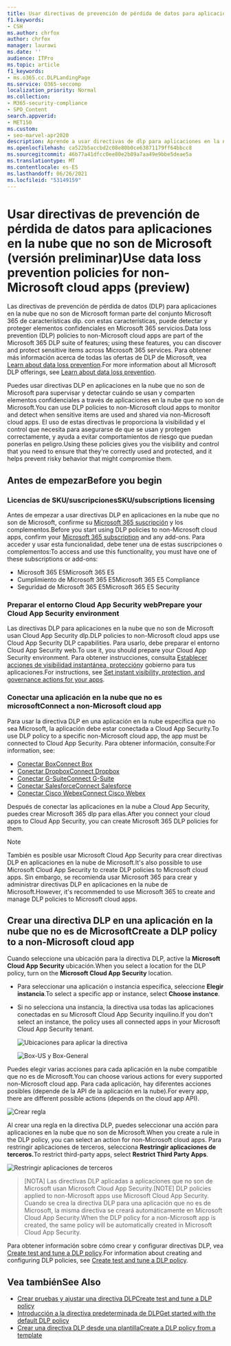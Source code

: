 ```yaml
---
title: Usar directivas de prevención de pérdida de datos para aplicaciones en la nube que no son de Microsoft (versión preliminar)
f1.keywords:
- CSH
ms.author: chrfox
author: chrfox
manager: laurawi
ms.date: ''
audience: ITPro
ms.topic: article
f1_keywords:
- ms.o365.cc.DLPLandingPage
ms.service: O365-seccomp
localization_priority: Normal
ms.collection:
- M365-security-compliance
- SPO_Content
search.appverid:
- MET150
ms.custom:
- seo-marvel-apr2020
description: Aprende a usar directivas de dlp para aplicaciones en la nube que no son de Microsoft.
ms.openlocfilehash: ca522b5accbd2c08e80b0ce63871179ff64bbcc8
ms.sourcegitcommit: 46b77a41dfcc0ee80e2b89a7aa49e9bbe5deae5a
ms.translationtype: MT
ms.contentlocale: es-ES
ms.lasthandoff: 06/26/2021
ms.locfileid: "53149159"
---
```

# <a name="use-data-loss-prevention-policies-for-non-microsoft-cloud-apps-preview"></a><span data-ttu-id="383c8-103">Usar directivas de prevención de pérdida de datos para aplicaciones en la nube que no son de Microsoft (versión preliminar)</span><span class="sxs-lookup"><span data-stu-id="383c8-103">Use data loss prevention policies for non-Microsoft cloud apps (preview)</span></span>

<span data-ttu-id="383c8-104">Las directivas de prevención de pérdida de datos (DLP) para aplicaciones en la nube que no son de Microsoft forman parte del conjunto Microsoft 365 de características dlp. con estas características, puede detectar y proteger elementos confidenciales en Microsoft 365 servicios.</span><span class="sxs-lookup"><span data-stu-id="383c8-104">Data loss prevention (DLP) policies to non-Microsoft cloud apps are part of the Microsoft 365 DLP suite of features; using these features, you can discover and protect sensitive items across Microsoft 365 services.</span></span> <span data-ttu-id="383c8-105">Para obtener más información acerca de todas las ofertas de DLP de Microsoft, vea [Learn about data loss prevention](dlp-learn-about-dlp.md).</span><span class="sxs-lookup"><span data-stu-id="383c8-105">For more information about all Microsoft DLP offerings, see [Learn about data loss prevention](dlp-learn-about-dlp.md).</span></span>

<span data-ttu-id="383c8-106">Puedes usar directivas DLP en aplicaciones en la nube que no son de Microsoft para supervisar y detectar cuándo se usan y comparten elementos confidenciales a través de aplicaciones en la nube que no son de Microsoft.</span><span class="sxs-lookup"><span data-stu-id="383c8-106">You can use DLP policies to non-Microsoft cloud apps to monitor and detect when sensitive items are used and shared via non-Microsoft cloud apps.</span></span> <span data-ttu-id="383c8-107">El uso de estas directivas le proporciona la visibilidad y el control que necesita para asegurarse de que se usan y protegen correctamente, y ayuda a evitar comportamientos de riesgo que puedan ponerlas en peligro.</span><span class="sxs-lookup"><span data-stu-id="383c8-107">Using these policies gives you the visibility and control that you need to ensure that they're correctly used and protected, and it helps prevent risky behavior that might compromise them.</span></span>

## <a name="before-you-begin"></a><span data-ttu-id="383c8-108">Antes de empezar</span><span class="sxs-lookup"><span data-stu-id="383c8-108">Before you begin</span></span>

### <a name="skusubscriptions-licensing"></a><span data-ttu-id="383c8-109">Licencias de SKU/suscripciones</span><span class="sxs-lookup"><span data-stu-id="383c8-109">SKU/subscriptions licensing</span></span>

<span data-ttu-id="383c8-110">Antes de empezar a usar directivas DLP en aplicaciones en la nube que no son de Microsoft, confirme su [Microsoft 365 suscripción](https://www.microsoft.com/microsoft-365/compare-microsoft-365-enterprise-plans?rtc=1) y los complementos.</span><span class="sxs-lookup"><span data-stu-id="383c8-110">Before you start using DLP policies to non-Microsoft cloud apps, confirm your [Microsoft 365 subscription](https://www.microsoft.com/microsoft-365/compare-microsoft-365-enterprise-plans?rtc=1) and any add-ons.</span></span> <span data-ttu-id="383c8-111">Para acceder y usar esta funcionalidad, debe tener una de estas suscripciones o complementos:</span><span class="sxs-lookup"><span data-stu-id="383c8-111">To access and use this functionality, you must have one of these subscriptions or add-ons:</span></span>

- <span data-ttu-id="383c8-112">Microsoft 365 E5</span><span class="sxs-lookup"><span data-stu-id="383c8-112">Microsoft 365 E5</span></span>
- <span data-ttu-id="383c8-113">Cumplimiento de Microsoft 365 E5</span><span class="sxs-lookup"><span data-stu-id="383c8-113">Microsoft 365 E5 Compliance</span></span>
- <span data-ttu-id="383c8-114">Seguridad de Microsoft 365 E5</span><span class="sxs-lookup"><span data-stu-id="383c8-114">Microsoft 365 E5 Security</span></span>

### <a name="prepare-your-cloud-app-security-environment"></a><span data-ttu-id="383c8-115">Preparar el entorno Cloud App Security web</span><span class="sxs-lookup"><span data-stu-id="383c8-115">Prepare your Cloud App Security environment</span></span>

<span data-ttu-id="383c8-116">Las directivas DLP para aplicaciones en la nube que no son de Microsoft usan Cloud App Security dlp.</span><span class="sxs-lookup"><span data-stu-id="383c8-116">DLP policies to non-Microsoft cloud apps use Cloud App Security DLP capabilities.</span></span> <span data-ttu-id="383c8-117">Para usarlo, debe preparar el entorno Cloud App Security web.</span><span class="sxs-lookup"><span data-stu-id="383c8-117">To use it, you should prepare your Cloud App Security environment.</span></span> <span data-ttu-id="383c8-118">Para obtener instrucciones, consulta [Establecer acciones de visibilidad instantánea, protección](/cloud-app-security/getting-started-with-cloud-app-security#step-1-set-instant-visibility-protection-and-governance-actions-for-your-apps)y gobierno para tus aplicaciones.</span><span class="sxs-lookup"><span data-stu-id="383c8-118">For instructions, see [Set instant visibility, protection, and governance actions for your apps](/cloud-app-security/getting-started-with-cloud-app-security#step-1-set-instant-visibility-protection-and-governance-actions-for-your-apps).</span></span>

### <a name="connect-a-non-microsoft-cloud-app"></a><span data-ttu-id="383c8-119">Conectar una aplicación en la nube que no es microsoft</span><span class="sxs-lookup"><span data-stu-id="383c8-119">Connect a non-Microsoft cloud app</span></span>

<span data-ttu-id="383c8-120">Para usar la directiva DLP en una aplicación en la nube específica que no sea Microsoft, la aplicación debe estar conectada a Cloud App Security.</span><span class="sxs-lookup"><span data-stu-id="383c8-120">To use DLP policy to a specific non-Microsoft cloud app, the app must be connected to Cloud App Security.</span></span> <span data-ttu-id="383c8-121">Para obtener información, consulte:</span><span class="sxs-lookup"><span data-stu-id="383c8-121">For information, see:</span></span>

- [<span data-ttu-id="383c8-122">Conectar Box</span><span class="sxs-lookup"><span data-stu-id="383c8-122">Connect Box</span></span>](/cloud-app-security/connect-box-to-microsoft-cloud-app-security)
- [<span data-ttu-id="383c8-123">Conectar Dropbox</span><span class="sxs-lookup"><span data-stu-id="383c8-123">Connect Dropbox</span></span>](/cloud-app-security/connect-dropbox-to-microsoft-cloud-app-security)
- [<span data-ttu-id="383c8-124">Conectar G-Suite</span><span class="sxs-lookup"><span data-stu-id="383c8-124">Connect G-Suite</span></span>](/cloud-app-security/connect-google-apps-to-microsoft-cloud-app-security)
- [<span data-ttu-id="383c8-125">Conectar Salesforce</span><span class="sxs-lookup"><span data-stu-id="383c8-125">Connect Salesforce</span></span>](/cloud-app-security/connect-salesforce-to-microsoft-cloud-app-security)
- [<span data-ttu-id="383c8-126">Conectar Cisco Webex</span><span class="sxs-lookup"><span data-stu-id="383c8-126">Connect Cisco Webex</span></span>](/cloud-app-security/connect-webex-to-microsoft-cloud-app-security)

<span data-ttu-id="383c8-127">Después de conectar las aplicaciones en la nube a Cloud App Security, puedes crear Microsoft 365 dlp para ellas.</span><span class="sxs-lookup"><span data-stu-id="383c8-127">After you connect your cloud apps to Cloud App Security, you can create Microsoft 365 DLP policies for them.</span></span>

>[!NOTE]
><span data-ttu-id="383c8-128">También es posible usar Microsoft Cloud App Security para crear directivas DLP en aplicaciones en la nube de Microsoft.</span><span class="sxs-lookup"><span data-stu-id="383c8-128">It's also possible to use Microsoft Cloud App Security to create DLP policies to Microsoft cloud apps.</span></span> <span data-ttu-id="383c8-129">Sin embargo, se recomienda usar Microsoft 365 para crear y administrar directivas DLP en aplicaciones en la nube de Microsoft.</span><span class="sxs-lookup"><span data-stu-id="383c8-129">However, it's recommended to use Microsoft 365 to create and manage DLP policies to Microsoft cloud apps.</span></span>

## <a name="create-a-dlp-policy-to-a-non-microsoft-cloud-app"></a><span data-ttu-id="383c8-130">Crear una directiva DLP en una aplicación en la nube que no es de Microsoft</span><span class="sxs-lookup"><span data-stu-id="383c8-130">Create a DLP policy to a non-Microsoft cloud app</span></span>

<span data-ttu-id="383c8-131">Cuando seleccione una ubicación para la directiva DLP, active la **Microsoft Cloud App Security** ubicación.</span><span class="sxs-lookup"><span data-stu-id="383c8-131">When you select a location for the DLP policy, turn on the **Microsoft Cloud App Security** location.</span></span>

- <span data-ttu-id="383c8-132">Para seleccionar una aplicación o instancia específica, seleccione **Elegir instancia**.</span><span class="sxs-lookup"><span data-stu-id="383c8-132">To select a specific app or instance, select **Choose instance**.</span></span>
- <span data-ttu-id="383c8-133">Si no selecciona una instancia, la directiva usa todas las aplicaciones conectadas en su Microsoft Cloud App Security inquilino.</span><span class="sxs-lookup"><span data-stu-id="383c8-133">If you don't select an instance, the policy uses all connected apps in your Microsoft Cloud App Security tenant.</span></span>

   ![Ubicaciones para aplicar la directiva](../media/1-dlp-non-microsoft-cloud-app-choose-instance.png)

   ![Box-US y Box-General](../media/2-dlp-non-microsoft-cloud-app-box.png)

<span data-ttu-id="383c8-136">Puedes elegir varias acciones para cada aplicación en la nube compatible que no es de Microsoft.</span><span class="sxs-lookup"><span data-stu-id="383c8-136">You can choose various actions for every supported non-Microsoft cloud app.</span></span> <span data-ttu-id="383c8-137">Para cada aplicación, hay diferentes acciones posibles (depende de la API de la aplicación en la nube).</span><span class="sxs-lookup"><span data-stu-id="383c8-137">For every app, there are different possible actions (depends on the cloud app API).</span></span>

![Crear regla](../media/3-dlp-non-microsoft-cloud-app-create-rule.png)

<span data-ttu-id="383c8-139">Al crear una regla en la directiva DLP, puedes seleccionar una acción para aplicaciones en la nube que no son de Microsoft.</span><span class="sxs-lookup"><span data-stu-id="383c8-139">When you create a rule in the DLP policy, you can select an action for non-Microsoft cloud apps.</span></span> <span data-ttu-id="383c8-140">Para restringir aplicaciones de terceros, selecciona **Restringir aplicaciones de terceros.**</span><span class="sxs-lookup"><span data-stu-id="383c8-140">To restrict third-party apps, select **Restrict Third Party Apps**.</span></span>

![Restringir aplicaciones de terceros](../media/4-dlp-non-microsoft-cloud-app-restrict-third-party-apps.png)

><span data-ttu-id="383c8-142">[NOTA] Las directivas DLP aplicadas a aplicaciones que no son de Microsoft usan Microsoft Cloud App Security.</span><span class="sxs-lookup"><span data-stu-id="383c8-142">[NOTE] DLP policies applied to non-Microsoft apps use Microsoft Cloud App Security.</span></span> <span data-ttu-id="383c8-143">Cuando se crea la directiva DLP para una aplicación que no es de Microsoft, la misma directiva se creará automáticamente en Microsoft Cloud App Security.</span><span class="sxs-lookup"><span data-stu-id="383c8-143">When the DLP policy for a non-Microsoft app is created, the same policy will be automatically created in Microsoft Cloud App Security.</span></span>

<span data-ttu-id="383c8-144">Para obtener información sobre cómo crear y configurar directivas DLP, vea [Create test and tune a DLP policy](./create-test-tune-dlp-policy.md?view=o365-worldwide).</span><span class="sxs-lookup"><span data-stu-id="383c8-144">For information about creating and configuring DLP policies, see [Create test and tune a DLP policy](./create-test-tune-dlp-policy.md?view=o365-worldwide).</span></span>

## <a name="see-also"></a><span data-ttu-id="383c8-145">Vea también</span><span class="sxs-lookup"><span data-stu-id="383c8-145">See Also</span></span>

- [<span data-ttu-id="383c8-146">Crear pruebas y ajustar una directiva DLP</span><span class="sxs-lookup"><span data-stu-id="383c8-146">Create test and tune a DLP policy</span></span>](./create-test-tune-dlp-policy.md?view=o365-worldwide)
- [<span data-ttu-id="383c8-147">Introducción a la directiva predeterminada de DLP</span><span class="sxs-lookup"><span data-stu-id="383c8-147">Get started with the default DLP policy</span></span>](./get-started-with-the-default-dlp-policy.md?view=o365-worldwide)
- [<span data-ttu-id="383c8-148">Crear una directiva DLP desde una plantilla</span><span class="sxs-lookup"><span data-stu-id="383c8-148">Create a DLP policy from a template</span></span>](./create-a-dlp-policy-from-a-template.md?view=o365-worldwide)
